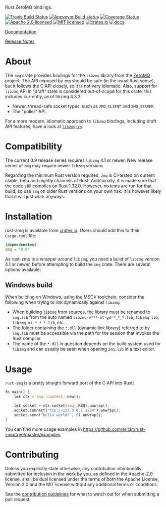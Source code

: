 Rust ZeroMQ bindings.

[![Travis Build Status](https://travis-ci.org/erickt/rust-zmq.png?branch=master)](https://travis-ci.org/erickt/rust-zmq)
[![Appveyor Build status](https://ci.appveyor.com/api/projects/status/xhytsx4jwyb9qk7m?svg=true)](https://ci.appveyor.com/project/erickt/rust-zmq)
[![Coverage Status](https://coveralls.io/repos/erickt/erickt-zmq/badge.svg?branch=master)](https://coveralls.io/r/erickt/erickt-zmq?branch=master)
[![Apache 2.0 licensed](https://img.shields.io/badge/license-Apache2.0-blue.svg)](./LICENSE-APACHE)
[![MIT licensed](https://img.shields.io/badge/license-MIT-blue.svg)](./LICENSE-MIT)
[![crates.io](http://meritbadge.herokuapp.com/zmq)](https://crates.io/crates/zmq)
[![docs](https://docs.rs/zmq/badge.svg)](https://docs.rs/zmq)

[Documentation](https://docs.rs/crate/zmq/)

[Release Notes](https://github.com/erickt/rust-zmq/tree/master/NEWS.md)

# About

The `zmq` crate provides bindings for the `libzmq` library from the
[ZeroMQ](https://zeromq.org/) project. The API exposed by `zmq` should
be safe (in the usual Rust sense), but it follows the C API closely,
so it is not very idiomatic. Also, support for `libzmq` API in "draft"
state is considered out-of-scope for this crate; this includes
currently, as of libzmq 4.3.3:

- Newer, thread-safe socket types, such as `ZMQ_CLIENT` and
  `ZMQ_SERVER`.
- The "poller" API.

For a more modern, idiomatic approach to `libzmq` bindings, including
draft API features, have a look at
[`libzmq-rs`](https://github.com/jean-airoldie/libzmq-rs).

# Compatibility

The current 0.9 release series requires `libzmq` 4.1 or newer. New
release series of `zmq` may require newer `libzmq` versions.

Regarding the minimum Rust version required, `zmq` is CI-tested on
current stable, beta and nightly channels of Rust. Additionally, it is
made sure that the code still compiles on Rust 1.32.0. However, no
tests are run for that build, so use `zmq` on older Rust versions on
your own risk. It is however likely that it will just work anyways.

# Installation

rust-zmq is available from [crates.io](https://crates.io). Users
should add this to their `Cargo.toml` file:

```toml
[dependencies]
zmq = "0.9"
```

As rust-zmq is a wrapper around `libzmq`, you need a build of `libzmq`
version 4.1 or newer, before attempting to build the `zmq`
crate. There are several options available:

## Windows build

When building on Windows, using the MSCV toolchain, consider the
following when trying to link dynamically against `libzmq`:

- When building `libzmq` from sources, the library must be renamed
  to `zmq.lib` from the auto named `libzmq-v***-mt-gd-*_*_*.lib`,
  `libzmq.lib`, `libzmq-mt-*_*_*.lib`, etc.
- The folder containing the `*.dll` (dynamic link library)
  referred to by `zmq.lib` must be accessible via the path for
  the session that invokes the Rust compiler.
- The name of the `*.dll` in question depends on the build system
  used for `libzmq` and can usually be seen when opening `zmq.lib`
  in a text editor.

# Usage

`rust-zmq` is a pretty straight forward port of the C API into Rust:

```rust
fn main() {
    let ctx = zmq::Context::new();

    let socket = ctx.socket(zmq::REQ).unwrap();
    socket.connect("tcp://127.0.0.1:1234").unwrap();
    socket.send("hello world!", 0).unwrap();
}
```

You can find more usage examples in
https://github.com/erickt/rust-zmq/tree/master/examples.

# Contributing

Unless you explicitly state otherwise, any contribution intentionally
submitted for inclusion in the work by you, as defined in the
Apache-2.0 license, shall be dual licensed under the terms of both the
Apache License, Version 2.0 and the MIT license without any additional
terms or conditions.

See the [contribution guidelines] for what to watch out for when
submitting a pull request.

[contribution guidelines]: ./CONTRIBUTING.md
